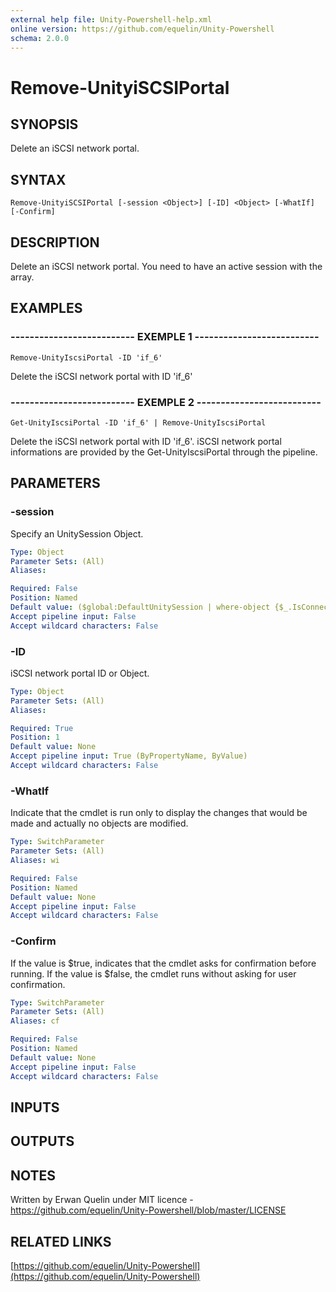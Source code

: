 ```yaml
---
external help file: Unity-Powershell-help.xml
online version: https://github.com/equelin/Unity-Powershell
schema: 2.0.0
---
```


# Remove-UnityiSCSIPortal

## SYNOPSIS
Delete an iSCSI network portal.

## SYNTAX

```
Remove-UnityiSCSIPortal [-session <Object>] [-ID] <Object> [-WhatIf] [-Confirm]
```

## DESCRIPTION
Delete an iSCSI network portal.
You need to have an active session with the array.

## EXAMPLES

### -------------------------- EXEMPLE 1 --------------------------
```
Remove-UnityIscsiPortal -ID 'if_6'
```

Delete the iSCSI network portal with ID 'if_6'

### -------------------------- EXEMPLE 2 --------------------------
```
Get-UnityIscsiPortal -ID 'if_6' | Remove-UnityIscsiPortal
```

Delete the iSCSI network portal with ID 'if_6'.
iSCSI network portal informations are provided by the Get-UnityIscsiPortal through the pipeline.

## PARAMETERS

### -session
Specify an UnitySession Object.

```yaml
Type: Object
Parameter Sets: (All)
Aliases: 

Required: False
Position: Named
Default value: ($global:DefaultUnitySession | where-object {$_.IsConnected -eq $true})
Accept pipeline input: False
Accept wildcard characters: False
```

### -ID
iSCSI network portal ID or Object.

```yaml
Type: Object
Parameter Sets: (All)
Aliases: 

Required: True
Position: 1
Default value: None
Accept pipeline input: True (ByPropertyName, ByValue)
Accept wildcard characters: False
```

### -WhatIf
Indicate that the cmdlet is run only to display the changes that would be made and actually no objects are modified.

```yaml
Type: SwitchParameter
Parameter Sets: (All)
Aliases: wi

Required: False
Position: Named
Default value: None
Accept pipeline input: False
Accept wildcard characters: False
```

### -Confirm
If the value is $true, indicates that the cmdlet asks for confirmation before running. 
If the value is $false, the cmdlet runs without asking for user confirmation.

```yaml
Type: SwitchParameter
Parameter Sets: (All)
Aliases: cf

Required: False
Position: Named
Default value: None
Accept pipeline input: False
Accept wildcard characters: False
```

## INPUTS

## OUTPUTS

## NOTES
Written by Erwan Quelin under MIT licence - https://github.com/equelin/Unity-Powershell/blob/master/LICENSE

## RELATED LINKS

[https://github.com/equelin/Unity-Powershell](https://github.com/equelin/Unity-Powershell)

